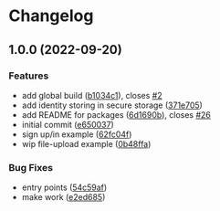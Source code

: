 # Changelog

## 1.0.0 (2022-09-20)


### Features

* add global build ([b1034c1](https://github.com/web3-storage/w3ui/commit/b1034c1e05548cd2564532e4cb1e15c0d6e5ab92)), closes [#2](https://github.com/web3-storage/w3ui/issues/2)
* add identity storing in secure storage ([371e705](https://github.com/web3-storage/w3ui/commit/371e705caf964c427a87294a5cf94794f9d894c4))
* add README for packages ([6d1690b](https://github.com/web3-storage/w3ui/commit/6d1690b3ba557a95c4203f6f22fe5c6700626766)), closes [#26](https://github.com/web3-storage/w3ui/issues/26)
* initial commit ([e650037](https://github.com/web3-storage/w3ui/commit/e65003771588e358c4fcd800aa9e73dba7832373))
* sign up/in example ([62fc04f](https://github.com/web3-storage/w3ui/commit/62fc04f05161a860ee65de0f1e3ad1665cf2b9b8))
* wip file-upload example ([0b48ffa](https://github.com/web3-storage/w3ui/commit/0b48ffad56acdedb8f787ef69a7e9b8c886c0631))


### Bug Fixes

* entry points ([54c59af](https://github.com/web3-storage/w3ui/commit/54c59af3a654ec96b8587781be5c56a658ff41eb))
* make work ([e2ed685](https://github.com/web3-storage/w3ui/commit/e2ed6853924fccc417a31366a08a7898b5d1c28b))
